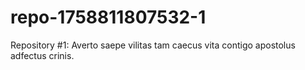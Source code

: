 # repo-1758811807532-1
Repository #1: Averto saepe vilitas tam caecus vita contigo apostolus adfectus crinis.
